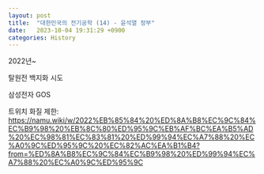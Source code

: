 ```yaml
---
layout: post
title:  "대한민국의 전기공학 (14) - 윤석열 정부"
date:   2023-10-04 19:31:29 +0900
categories: History
---
```


2022년~

탈원전 백지화 시도

삼성전자 GOS

트위치 화질 제한:
https://namu.wiki/w/2022%EB%85%84%20%ED%8A%B8%EC%9C%84%EC%B9%98%20%EB%8C%80%ED%95%9C%EB%AF%BC%EA%B5%AD%20%EC%98%81%EC%83%81%20%ED%99%94%EC%A7%88%20%EC%A0%9C%ED%95%9C%20%EC%82%AC%EA%B1%B4?from=%ED%8A%B8%EC%9C%84%EC%B9%98%20%ED%99%94%EC%A7%88%20%EC%A0%9C%ED%95%9C